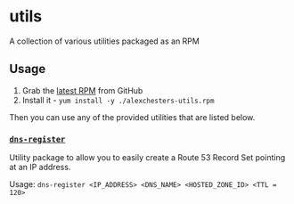 # utils
A collection of various utilities packaged as an RPM

## Usage
1. Grab the [latest RPM](https://github.com/AlexChesters/utils/releases/latest)
from GitHub
1. Install it - `yum install -y ./alexchesters-utils.rpm`

Then you can use any of the provided utilities that are listed below.

### [`dns-register`](./src/dns-register)
Utility package to allow you to easily create a Route 53 Record Set pointing at
an IP address.

Usage: `dns-register <IP_ADDRESS> <DNS_NAME> <HOSTED_ZONE_ID> <TTL = 120>` 
